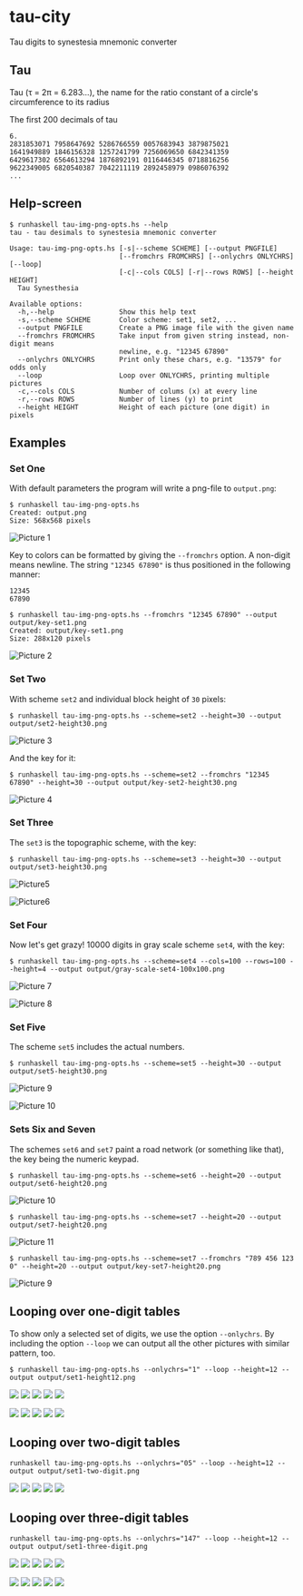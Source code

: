 # tau-city

Tau digits to synestesia mnemonic converter

## Tau

Tau (τ = 2π = 6.283...), the name for the ratio constant of a circle's circumference to its radius

The first 200 decimals of tau 

```
6.
2831853071 7958647692 5286766559 0057683943 3879875021 
1641949889 1846156328 1257241799 7256069650 6842341359 
6429617302 6564613294 1876892191 0116446345 0718816256 
9622349005 6820540387 7042211119 2892458979 0986076392 
...
```

## Help-screen

```
$ runhaskell tau-img-png-opts.hs --help
tau - tau desimals to synestesia mnemonic converter

Usage: tau-img-png-opts.hs [-s|--scheme SCHEME] [--output PNGFILE]
                           [--fromchrs FROMCHRS] [--onlychrs ONLYCHRS] [--loop]
                           [-c|--cols COLS] [-r|--rows ROWS] [--height HEIGHT]
  Tau Synesthesia

Available options:
  -h,--help                Show this help text
  -s,--scheme SCHEME       Color scheme: set1, set2, ...
  --output PNGFILE         Create a PNG image file with the given name
  --fromchrs FROMCHRS      Take input from given string instead, non-digit means
                           newline, e.g. "12345 67890"
  --onlychrs ONLYCHRS      Print only these chars, e.g. "13579" for odds only
  --loop                   Loop over ONLYCHRS, printing multiple pictures
  -c,--cols COLS           Number of colums (x) at every line
  -r,--rows ROWS           Number of lines (y) to print
  --height HEIGHT          Height of each picture (one digit) in pixels
```

## Examples

### Set One

With default parameters the program will write a png-file to `output.png`:

```
$ runhaskell tau-img-png-opts.hs
Created: output.png
Size: 568x568 pixels
```

![Picture 1](output/output.png)

Key to colors can be formatted by giving the `--fromchrs` option. A non-digit  means newline.  The string `"12345 67890"` is thus positioned in the following manner:

```
12345
67890
```

```
$ runhaskell tau-img-png-opts.hs --fromchrs "12345 67890" --output output/key-set1.png
Created: output/key-set1.png
Size: 288x120 pixels
```

![Picture 2](output/key-set1.png)

### Set Two

With scheme `set2` and individual block height of `30` pixels:

```
$ runhaskell tau-img-png-opts.hs --scheme=set2 --height=30 --output output/set2-height30.png
```

![Picture 3](output/set2-height30.png)

And the key for it:

```
$ runhaskell tau-img-png-opts.hs --scheme=set2 --fromchrs "12345 67890" --height=30 --output output/key-set2-height30.png
```

![Picture 4](output/key-set2-height30.png)

### Set Three

The `set3` is the topographic scheme, with the key:

```
$ runhaskell tau-img-png-opts.hs --scheme=set3 --height=30 --output output/set3-height30.png
```

![Picture5](output/set3-height30.png)

![Picture6](output/key-set3-height30.png)

### Set Four

Now let's get grazy! 10000 digits in gray scale scheme `set4`, with the key:


```
$ runhaskell tau-img-png-opts.hs --scheme=set4 --cols=100 --rows=100 --height=4 --output output/gray-scale-set4-100x100.png
```

![Picture 7](output/gray-scale-set4-100x100.png)

![Picture 8](output/key-set4-height30.png)


### Set Five

The scheme `set5` includes the actual numbers.

```
$ runhaskell tau-img-png-opts.hs --scheme=set5 --height=30 --output output/set5-height30.png
```

![Picture 9](output/set5-height30.png)

![Picture 10](output/key-set5-height30.png)

### Sets Six and Seven

The schemes `set6` and `set7` paint a road network (or something like that), the key being the numeric keypad.

```
$ runhaskell tau-img-png-opts.hs --scheme=set6 --height=20 --output output/set6-height20.png
```

![Picture 10](output/set6-height20.png)

```
$ runhaskell tau-img-png-opts.hs --scheme=set7 --height=20 --output output/set7-height20.png
```

![Picture 11](output/set7-height20.png)

```
$ runhaskell tau-img-png-opts.hs --scheme=set7 --fromchrs "789 456 123 0" --height=20 --output output/key-set7-height20.png
```

![Picture 9](output/key-set7-height20.png)


## Looping over one-digit tables

To show only a selected set of digits, we use the option `--onlychrs`. By including the option `--loop` we can output all the other pictures with similar pattern, too.

```
$ runhaskell tau-img-png-opts.hs --onlychrs="1" --loop --height=12 --output output/set1-height12.png
```

![](output/set1-height12-1.png) ![](output/set1-height12-2.png) ![](output/set1-height12-3.png) ![](output/set1-height12-4.png) ![](output/set1-height12-5.png) 

![](output/set1-height12-6.png) ![](output/set1-height12-7.png) ![](output/set1-height12-8.png) ![](output/set1-height12-9.png) ![](output/set1-height12-0.png) 

## Looping over two-digit tables

```
runhaskell tau-img-png-opts.hs --onlychrs="05" --loop --height=12 --output output/set1-two-digit.png
```

![](output/set1-two-digit-05.png) ![](output/set1-two-digit-16.png) ![](output/set1-two-digit-27.png) ![](output/set1-two-digit-38.png) ![](output/set1-two-digit-49.png)


## Looping over three-digit tables

```
runhaskell tau-img-png-opts.hs --onlychrs="147" --loop --height=12 --output output/set1-three-digit.png
```

![](output/set1-three-digit-147.png) ![](output/set1-three-digit-258.png) ![](output/set1-three-digit-369.png) ![](output/set1-three-digit-047.png) ![](output/set1-three-digit-158.png)

![](output/set1-three-digit-269.png) ![](output/set1-three-digit-037.png) ![](output/set1-three-digit-148.png) ![](output/set1-three-digit-259.png) ![](output/set1-three-digit-036.png)

